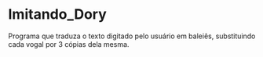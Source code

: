# Imitando_Dory
Programa que traduza o texto digitado pelo usuário em baleiês, substituindo cada vogal por 3 cópias dela mesma.
